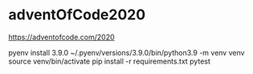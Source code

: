 # adventOfCode2020
https://adventofcode.com/2020


pyenv install 3.9.0
~/.pyenv/versions/3.9.0/bin/python3.9 -m venv venv
source venv/bin/activate
pip install -r requirements.txt
pytest